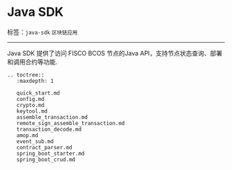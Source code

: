 # Java SDK

标签：``java-sdk`` ``区块链应用``

----
Java SDK 提供了访问 FISCO BCOS 节点的Java API，支持节点状态查询、部署和调用合约等功能.

```eval_rst
.. toctree::
   :maxdepth: 1

   quick_start.md
   config.md
   crypto.md
   keytool.md
   assemble_transaction.md
   remote_sign_assemble_transaction.md
   transaction_decode.md
   amop.md
   event_sub.md
   contract_parser.md
   spring_boot_starter.md
   spring_boot_crud.md
```

